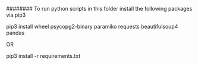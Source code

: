 ######## 
To run python scripts in this folder install the following packages via pip3

pip3 install wheel psycopg2-binary paramiko requests beautifulsoup4 pandas

OR

pip3 install -r requirements.txt 
